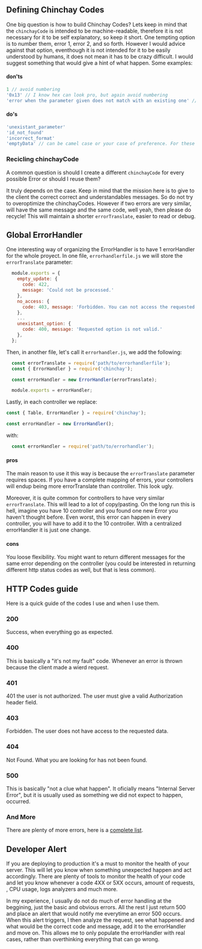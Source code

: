 ## Defining Chinchay Codes

One big question is how to build Chinchay Codes? Lets keep in mind that the `chinchayCode` is intended to be machine-readable, therefore it is not necessary for it to be self explanatory, so keep it short. One tempting option is to number them, error 1, error 2, and so forth. However I would advice against that option, eventhough it is not intended for it to be easily understood by humans, it does not mean it has to be crazy difficult. I would suggest something that would give a hint of what happen. Some examples:

#### don'ts

  ```javascript
  1 // avoid numbering
  '0x13' // I know hex can look pro, but again avoid numbering
  'error when the parameter given does not match with an existing one' // too long, too much bla bla 
  ```

#### do's

  ```javascript
  'unexistant_parameter'
  'id_not_found'
  'incorrect_format'
  'emptyData' // can be camel case or your case of preference. For these errors I tend to go for snake cases though.
  ```


### Recicling chinchayCode

A common question is should I create a different `chinchayCode` for every possible Error or should I reuse them?

It truly depends on the case. Keep in mind that the mission here is to give to the client the correct correct and understandables messages. So do not try to overoptimize the chinchayCodes. However if two errors are very similar, will have the same message and the same code, well yeah, then please do recycle! This will maintain a shorter `errorTranslate`, easier to read or debug.

## Global ErrorHandler

One interesting way of organizing the ErrorHandler is to have 1 errorHandler for the whole proyect. In one file, `errorhandlerfile.js` we will store the `errorTranslate` parameter:

```javascript
  module.exports = {
    empty_update: {
      code: 422,
      message: 'Could not be processed.'
    }, 
    no_access: {
      code: 403, message: 'Forbidden. You can not access the requested data.'
    },
    ...
    unexistant_option: {
      code: 400, message: 'Requested option is not valid.'
    },
  };
```

Then, in another file, let's call it `errorhandler.js`, we add the following:

```javascript
  const errorTranslate = require('path/to/errorhandlerfile');
  const { ErrorHandler } = require('chinchay');

  const errorHandler = new ErrorHandler(errorTranslate);

  module.exports = errorHandler;
```

Lastly, in each controller we replace:

```javascript
const { Table, ErrorHandler } = require('chinchay');

const errorHandler = new ErrorHandler();
```

with:

```javascript
  const errorHandler = require('path/to/errorhandler');
```

#### pros

The main reason to use it this way is because the `errorTranslate` parameter requires spaces. If you have a complete mapping of errors, your controllers will endup being more errorTranslate than controller. This look ugly. 

Moreover, it is quite common for controllers to have very similar `errorTranslate`. This will lead to a lot of copy/pasting. On the long run this is hell, imagine you have 10 controller and you found one new Error you haven't thought before. Even worst, this error can happen in every controller, you will have to add it to the 10 controller. With a centralized errorHandler it is just one change.  

#### cons

You loose flexibility. You might want to return different messages for the same error depending on the controller (you could be interested in returning different http status codes as well, but that is less common).

## HTTP Codes guide

Here is a quick guide of the codes I use and when I use them.

### 200

Success, when everything go as expected.

### 400

This is basically a "it's not my fault" code. Whenever an error is thrown because the client made a wierd request.

### 401 

401 the user is not authorized. The user must give a valid Authorization header field.

### 403

Forbidden. The user does not have access to the requested data.

### 404

Not Found. What you are looking for has not been found.

### 500

This is basically "not a clue what happen". It oficially means "Internal Server Error", but it is usually used as something we did not expect to happen, occurred.

### And More

There are plenty of more errors, here is a [complete list](https://www.restapitutorial.com/httpstatuscodes.html).

## Developer Alert

If you are deploying to production it's a must to monitor the health of your server. This will let you know when something unexpected happen and act accordingly. There are plenty of tools to monitor the health of your code and let you know whenever a code 4XX or 5XX occurs, amount of requests, , CPU usage, logs analyzers and much more.

In my experience, I usually do not do much of error handling at the beggining, just the basic and obvious errors. All the rest I just return 500 and place an alert that would notify me everytime an error 500 occurs. When this alert triggers, I then analyze the request, see what happened and what would be the correct code and message, add it to the errorHandler and move on. This allows me to only populate the errorHandler with real cases, rather than overthinking everything that can go wrong.

